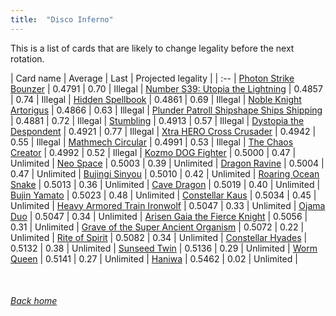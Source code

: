 ```yaml
---
title:  "Disco Inferno"
---
```


This is a list of cards that are likely to change legality before the next rotation.

| Card name | Average | Last | Projected legality |
| :-- |
[Photon Strike Bounzer](https://db.ygoprodeck.com/card/?search=Photon%20Strike%20Bounzer) | 0.4791 | 0.70 | Illegal |
[Number S39: Utopia the Lightning](https://db.ygoprodeck.com/card/?search=Number%20S39:%20Utopia%20the%20Lightning) | 0.4857 | 0.74 | Illegal |
[Hidden Spellbook](https://db.ygoprodeck.com/card/?search=Hidden%20Spellbook) | 0.4861 | 0.69 | Illegal |
[Noble Knight Artorigus](https://db.ygoprodeck.com/card/?search=Noble%20Knight%20Artorigus) | 0.4866 | 0.63 | Illegal |
[Plunder Patroll Shipshape Ships Shipping](https://db.ygoprodeck.com/card/?search=Plunder%20Patroll%20Shipshape%20Ships%20Shipping) | 0.4881 | 0.72 | Illegal |
[Stumbling](https://db.ygoprodeck.com/card/?search=Stumbling) | 0.4913 | 0.57 | Illegal |
[Dystopia the Despondent](https://db.ygoprodeck.com/card/?search=Dystopia%20the%20Despondent) | 0.4921 | 0.77 | Illegal |
[Xtra HERO Cross Crusader](https://db.ygoprodeck.com/card/?search=Xtra%20HERO%20Cross%20Crusader) | 0.4942 | 0.55 | Illegal |
[Mathmech Circular](https://db.ygoprodeck.com/card/?search=Mathmech%20Circular) | 0.4991 | 0.53 | Illegal |
[The Chaos Creator](https://db.ygoprodeck.com/card/?search=The%20Chaos%20Creator) | 0.4992 | 0.52 | Illegal |
[Kozmo DOG Fighter](https://db.ygoprodeck.com/card/?search=Kozmo%20DOG%20Fighter) | 0.5000 | 0.47 | Unlimited |
[Neo Space](https://db.ygoprodeck.com/card/?search=Neo%20Space) | 0.5003 | 0.39 | Unlimited |
[Dragon Ravine](https://db.ygoprodeck.com/card/?search=Dragon%20Ravine) | 0.5004 | 0.47 | Unlimited |
[Bujingi Sinyou](https://db.ygoprodeck.com/card/?search=Bujingi%20Sinyou) | 0.5010 | 0.42 | Unlimited |
[Roaring Ocean Snake](https://db.ygoprodeck.com/card/?search=Roaring%20Ocean%20Snake) | 0.5013 | 0.36 | Unlimited |
[Cave Dragon](https://db.ygoprodeck.com/card/?search=Cave%20Dragon) | 0.5019 | 0.40 | Unlimited |
[Bujin Yamato](https://db.ygoprodeck.com/card/?search=Bujin%20Yamato) | 0.5023 | 0.48 | Unlimited |
[Constellar Kaus](https://db.ygoprodeck.com/card/?search=Constellar%20Kaus) | 0.5034 | 0.45 | Unlimited |
[Heavy Armored Train Ironwolf](https://db.ygoprodeck.com/card/?search=Heavy%20Armored%20Train%20Ironwolf) | 0.5047 | 0.33 | Unlimited |
[Ojama Duo](https://db.ygoprodeck.com/card/?search=Ojama%20Duo) | 0.5047 | 0.34 | Unlimited |
[Arisen Gaia the Fierce Knight](https://db.ygoprodeck.com/card/?search=Arisen%20Gaia%20the%20Fierce%20Knight) | 0.5056 | 0.31 | Unlimited |
[Grave of the Super Ancient Organism](https://db.ygoprodeck.com/card/?search=Grave%20of%20the%20Super%20Ancient%20Organism) | 0.5072 | 0.22 | Unlimited |
[Rite of Spirit](https://db.ygoprodeck.com/card/?search=Rite%20of%20Spirit) | 0.5082 | 0.34 | Unlimited |
[Constellar Hyades](https://db.ygoprodeck.com/card/?search=Constellar%20Hyades) | 0.5132 | 0.38 | Unlimited |
[Sunseed Twin](https://db.ygoprodeck.com/card/?search=Sunseed%20Twin) | 0.5136 | 0.29 | Unlimited |
[Worm Queen](https://db.ygoprodeck.com/card/?search=Worm%20Queen) | 0.5141 | 0.27 | Unlimited |
[Haniwa](https://db.ygoprodeck.com/card/?search=Haniwa) | 0.5462 | 0.02 | Unlimited |

<br>

###### [Back home](index)
